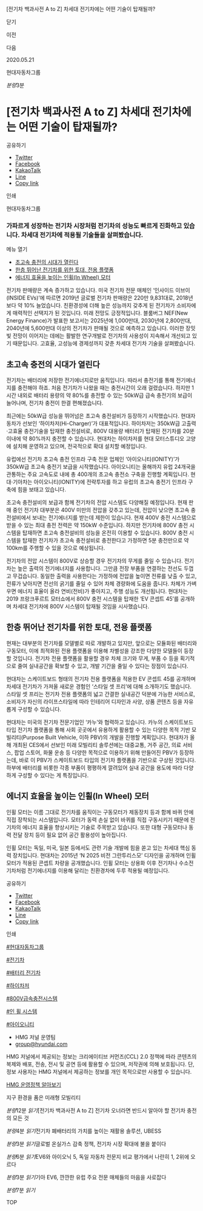 [전기차 백과사전 A to Z] 차세대 전기차에는 어떤 기술이 탑재될까?






닫기

이전

다음

2020.05.21

현대자동차그룹


*분량*3분

# [전기차 백과사전 A to Z] 차세대 전기차에는 어떤 기술이 탑재될까?

공유하기

* [Twitter](# "새창으로 열림")
* [Facebook](# "새창으로 열림")
* [KakaoTalk](# "새창으로 열림")
* [Line](# "새창으로 열림")
* [Copy link](#)

인쇄

현대자동차그룹



### 가파르게 성장하는 전기차 시장처럼 전기차의 성능도 빠르게 진화하고 있습니다. 차세대 전기차에 적용될 기술들을 살펴봤습니다.

메뉴 열기

* [초고속 충전의 시대가 열린다](#target2)
* [한층 뛰어난 전기차를 위한 토대, 전용 플랫폼](#target7)
* [에너지 효율을 높이는 인휠(In Wheel) 모터](#target12)



전기차 판매량은 계속 증가하고 있습니다. 미국 전기차 전문 매체인 ‘인사이드 이브이(INSIDE EVs)’에 따르면 2019년 글로벌 전기차 판매량은 220만 9,831대로, 2018년보다 약 10% 늘었습니다. 친환경성에 더해 높은 성능까지 갖추게 된 전기차가 소비자에게 매력적인 선택지가 된 것입니다. 미래 전망도 긍정적입니다. 블룸버그 NEF(New Energy Finance)가 발표한 보고서는 2025년에 1,000만대, 2030년에 2,800만대, 2040년에 5,600만대 이상의 전기차가 판매될 것으로 예측하고 있습니다. 이러한 장밋빛 전망이 이어지는 데에는 활발한 연구개발로 전기차의 사용성이 지속해서 개선되고 있기 때문입니다. 고효율, 고성능에 경제성까지 갖춘 차세대 전기차 기술을 살펴봤습니다.

## 초고속 충전의 시대가 열린다




전기차는 배터리에 저장한 전기에너지로만 움직입니다. 따라서 충전기를 통해 전기에너지를 충전해야 하죠. 처음 전기차가 나왔을 때는 충전시간이 오래 걸렸습니다. 하지만 1시간 내외로 배터리 용량의 약 80%를 충전할 수 있는 50kW급 급속 충전기의 보급이 늘어나며, 전기차 충전이 한결 편해졌습니다.

최근에는 50kW급 성능을 뛰어넘은 초고속 충전설비가 등장하기 시작했습니다. 현대자동차가 선보인 ‘하이차저(Hi-Charger)’가 대표적입니다. 하이차저는 350kW급 고출력·고효율 충전기술을 탑재한 충전설비로, 800V 대용량 배터리가 탑재된 전기차를 20분 이내에 약 80%까지 충전할 수 있습니다. 현대차는 하이차저를 현대 모터스튜디오 고양에 설치해 운영하고 있으며, 전국적으로 확대 설치할 예정입니다.

유럽에선 전기차 초고속 충전 인프라 구축 전문 업체인 ‘아이오니티(IONITY)’가 350kW급 초고속 충전기 보급을 시작했습니다. 아이오니티는 올해까지 유럽 24개국을 관통하는 주요 고속도로 내에 총 400개의 초고속 충전소 구축을 진행할 계획입니다. 현대·기아차는 아이오니티(IONITY)에 전략투자를 하고 유럽의 초고속 충전기 인프라 구축에 힘을 보태고 있습니다.



초고속 충전설비의 보급과 함께 전기차의 전압 시스템도 다양해질 예정입니다. 현재 판매 중인 전기차 대부분은 400V 미만의 전압을 갖추고 있는데, 전압이 낮으면 초고속 충전설비에서 보내는 전기에너지를 받는데 제한이 있습니다. 현재 400V 충전 시스템으로 받을 수 있는 최대 충전 전력은 약 150kW 수준입니다. 하지만 전기차에 800V 충전 시스템을 탑재하면 초고속 충전설비의 성능을 온전히 이용할 수 있습니다. 800V 충전 시스템을 탑재한 전기차가 초고속 충전설비로 충전한다고 가정하면 5분 충전만으로 약 100km를 주행할 수 있을 것으로 예상됩니다.

전기차의 전압 시스템이 800V로 상승할 경우 전기차의 무게를 줄일 수 있습니다. 전기차는 높은 출력의 전기에너지를 사용합니다. 그만큼 전장 부품을 연결하는 전선도 두껍고 무겁습니다. 동일한 출력을 사용한다는 가정하에 전압을 높이면 전류를 낮출 수 있고, 전류가 낮아지면 전선의 굵기를 줄일 수 있어 차체 경량화에 도움을 줍니다. 차체가 가벼우면 에너지 효율이 올라 연비(전비)가 좋아지고, 주행 성능도 개선됩니다. 현대차는 2019 프랑크푸르트 모터쇼에서 800V 충전 시스템을 탑재한 ‘EV 콘셉트 45’를 공개하며 차세대 전기차에 800V 시스템이 탑재될 것임을 시사했습니다.

## 한층 뛰어난 전기차를 위한 토대, 전용 플랫폼




현재는 대부분의 전기차를 모델별로 따로 개발하고 있지만, 앞으로는 모듈화된 배터리와 구동모터, 이에 최적화된 전용 플랫폼을 이용해 차별성을 강조한 다양한 모델들이 등장할 것입니다. 전기차 전용 플랫폼을 활용할 경우 차체 크기와 무게, 부품 수 등을 획기적으로 줄여 실내공간을 확보할 수 있고, 개발 기간을 줄일 수 있다는 장점이 있습니다.

현대차는 스케이트보드 형태의 전기차 전용 플랫폼을 적용한 EV 콘셉트 45를 공개하며 차세대 전기차가 가져올 새로운 경험인 ‘스타일 셋 프리’에 대해 소개하기도 했습니다. 스타일 셋 프리는 전기차 전용 플랫폼의 넓고 간결한 실내공간 덕분에 가능한 서비스로, 소비자가 자신의 라이프스타일에 따라 인테리어 디자인과 사양, 상품 콘텐츠 등을 자유롭게 구성할 수 있습니다.



현대차는 미국의 전기차 전문기업인 ‘카누’와 협력하고 있습니다. 카누의 스케이트보드타입 전기차 플랫폼을 통해 사회 곳곳에서 유용하게 활용할 수 있는 다양한 목적 기반 모빌리티(Purpose Built Vehicle, 이하 PBV)의 개발을 진행할 계획입니다. 현대차가 올해 개최된 CES에서 선보인 미래 모빌리티 솔루션에는 대중교통, 거주 공간, 의료 서비스, 팝업 스토어, 화물 운송 등 다양한 목적으로 이용하기 위해 만들어진 PBV가 등장하는데, 바로 이 PBV가 스케이트보드 타입의 전기차 플랫폼을 기반으로 구상된 것입니다. 하부에 배터리를 비롯한 각종 부품이 평평하게 깔려있어 실내 공간을 용도에 따라 다양하게 구성할 수 있다는 게 특징입니다.

## 에너지 효율을 높이는 인휠(In Wheel) 모터




인휠 모터는 이름 그대로 전기차를 움직이는 구동모터가 제동장치 등과 함께 바퀴 안에 직접 장착되는 시스템입니다. 모터가 동력 손실 없이 바퀴를 직접 구동시키기 때문에 전기차의 에너지 효율을 향상시키는 기술로 주목받고 있습니다. 또한 대형 구동모터나 동력 전달 장치 등이 필요 없어 공간 활용성이 높아집니다.

인휠 모터는 독일, 미국, 일본 등에서도 관련 기술 개발에 힘을 쏟고 있는 차세대 핵심 동력 장치입니다. 현대차는 2015년 ‘N 2025 비전 그란투리스모’ 디자인을 공개하며 인휠 모터가 적용된 콘셉트 차량을 공개했습니다. 인휠 모터는 상용화 이후 전기차나 수소전기차처럼 전기에너지를 이용해 달리는 친환경차에 두루 적용될 예정입니다.



공유하기

* [Twitter](# "새창으로 열림")
* [Facebook](# "새창으로 열림")
* [KakaoTalk](# "새창으로 열림")
* [Line](# "새창으로 열림")
* [Copy link](#)

인쇄

[#현대자동차그룹](/tag/727)

[#전기차](/tag/824)

[#배터리 전기차](/tag/1406)

[#하이차저](/tag/1416)

[#800V급속충전시스템](/tag/1407)

[#인 휠 시스템](/tag/1104)

[#아이오니티](/tag/1118)



* HMG 저널 운영팀
* [group@hyundai.com](mailto:group@hyundai.com)

HMG 저널에서 제공되는 정보는 크리에이티브 커먼즈(CCL) 2.0 정책에 따라 콘텐츠의 복제와 배포, 전송, 전시 및 공연 등에 활용할 수 있으며, 저작권에 의해 보호됩니다.
단, 정보 사용자는 HMG 저널에서 제공하는 정보를 개인 목적으로만 사용할 수 있습니다.

[HMG 운영정책 알아보기](/footer/operationRegist)

지구 환경을 품은 미래형 모빌리티

*분량*12분 *읽기*[전기차 백과사전 A to Z] 전기차 오너라면 반드시 알아야 할 전기차 충전의 모든 것

*분량*4분 *읽기*전기차 폐배터리의 가치를 높이는 재활용 솔루션, UBESS

*분량*3분 *읽기*글로벌 온실가스 감축 정책, 전기차 시장 확대에 불을 붙이다

*분량*6분 *읽기*EV6와 아이오닉 5, 독일 자동차 전문지 비교 평가에서 나란히 1, 2위에 오르다

*분량*3분 *읽기*기아 EV6, 깐깐한 유럽 주요 전문 매체들의 마음을 사로잡다

*분량*7분 *읽기*

TOP